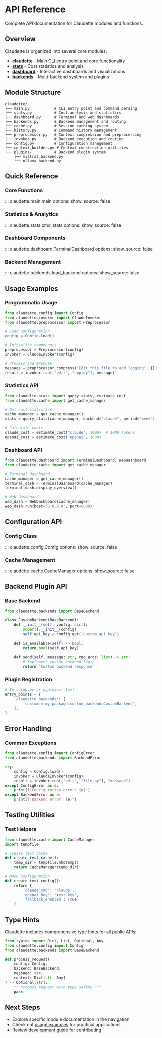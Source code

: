 # API Reference

Complete API documentation for Claudette modules and functions.

## Overview

Claudette is organized into several core modules:

- **[claudette](claudette.md)** - Main CLI entry point and core functionality
- **[stats](stats.md)** - Cost statistics and analysis
- **[dashboard](dashboard.md)** - Interactive dashboards and visualizations
- **[backends](backends.md)** - Multi-backend system and plugins

## Module Structure

```
claudette/
├── main.py           # CLI entry point and command parsing
├── stats.py          # Cost analysis and statistics
├── dashboard.py      # Terminal and web dashboards
├── backends.py       # Backend management and routing
├── cache.py          # Session caching system
├── history.py        # Command history management
├── preprocessor.py   # Context compression and preprocessing
├── invoker.py        # Backend execution and routing
├── config.py         # Configuration management
├── context_builder.py # Context construction utilities
└── plugins/          # Backend plugin system
    ├── mistral_backend.py
    └── ollama_backend.py
```

## Quick Reference

### Core Functions

::: claudette.main.main
    options:
      show_source: false

### Statistics & Analytics

::: claudette.stats.cmd_stats
    options:
      show_source: false

### Dashboard Components

::: claudette.dashboard.TerminalDashboard
    options:
      show_source: false

### Backend Management

::: claudette.backends.load_backend
    options:
      show_source: false

## Usage Examples

### Programmatic Usage

```python
from claudette.config import Config
from claudette.invoker import ClaudeInvoker
from claudette.preprocessor import Preprocessor

# Load configuration
config = Config.load()

# Initialize components
preprocessor = Preprocessor(config)
invoker = ClaudeInvoker(config)

# Process and execute
message = preprocessor.compress("Edit this file to add logging", {})
result = invoker.run(["edit", "app.py"], message)
```

### Statistics API

```python
from claudette.stats import query_stats, estimate_cost
from claudette.cache import get_cache_manager

# Get cost statistics
cache_manager = get_cache_manager()
stats = query_stats(cache_manager, backend="claude", period="week")

# Calculate costs
claude_cost = estimate_cost("claude", 1000)  # 1000 tokens
openai_cost = estimate_cost("openai", 1000)
```

### Dashboard API

```python
from claudette.dashboard import TerminalDashboard, WebDashboard
from claudette.cache import get_cache_manager

# Terminal dashboard
cache_manager = get_cache_manager()
terminal_dash = TerminalDashboard(cache_manager)
terminal_dash.display_overview()

# Web dashboard
web_dash = WebDashboard(cache_manager)
web_dash.run(host="0.0.0.0", port=8080)
```

## Configuration API

### Config Class

::: claudette.config.Config
    options:
      show_source: false

### Cache Management

::: claudette.cache.CacheManager
    options:
      show_source: false

## Backend Plugin API

### Base Backend

```python
from claudette.backends import BaseBackend

class CustomBackend(BaseBackend):
    def __init__(self, config: dict):
        super().__init__(config)
        self.api_key = config.get('custom_api_key')
    
    def is_available(self) -> bool:
        return bool(self.api_key)
    
    def send(self, message: str, cmd_args: list) -> str:
        # Implement custom backend logic
        return "Custom backend response"
```

### Plugin Registration

```python
# In setup.py or pyproject.toml
entry_points = {
    'claudette_backends': [
        'custom = my_package.custom_backend:CustomBackend',
    ],
}
```

## Error Handling

### Common Exceptions

```python
from claudette.config import ConfigError
from claudette.backends import BackendError

try:
    config = Config.load()
    invoker = ClaudeInvoker(config)
    result = invoker.run(["edit", "file.py"], "message")
except ConfigError as e:
    print(f"Configuration error: {e}")
except BackendError as e:
    print(f"Backend error: {e}")
```

## Testing Utilities

### Test Helpers

```python
from claudette.cache import CacheManager
import tempfile

# Create test cache
def create_test_cache():
    temp_dir = tempfile.mkdtemp()
    return CacheManager(temp_dir)

# Mock configuration
def create_test_config():
    return {
        'claude_cmd': 'claude',
        'openai_key': 'test-key',
        'fallback_enabled': True
    }
```

## Type Hints

Claudette includes comprehensive type hints for all public APIs:

```python
from typing import Dict, List, Optional, Any
from claudette.config import Config
from claudette.backends import BaseBackend

def process_request(
    config: Config,
    backend: BaseBackend,
    message: str,
    context: Dict[str, Any]
) -> Optional[str]:
    """Process request with type safety."""
    pass
```

## Next Steps

- Explore specific module documentation in the navigation
- Check out [usage examples](../usage.md) for practical applications
- Review [development guide](../how_to_contribute.md) for contributing